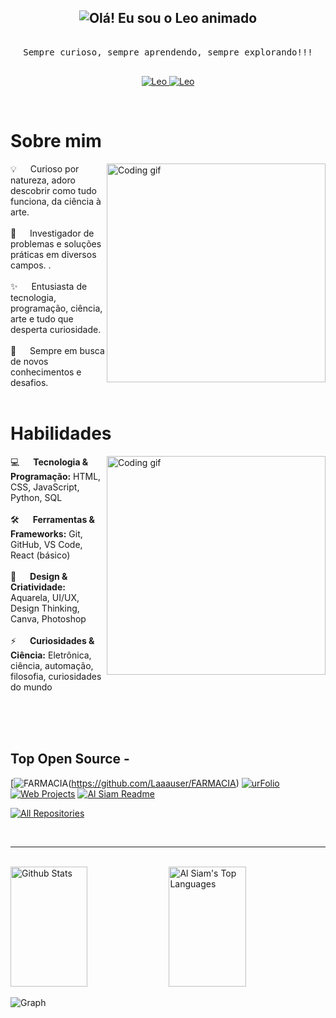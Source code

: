 <!--
<h2 align="center">
  Bem vindo ao meu perfil!
  <img src="https://media.giphy.com/media/hvRJCLFzcasrR4ia7z/giphy.gif" width="28">
</h2>
-->

<!--
<p align="center">
  <a href="https://github.com/laaauser"><img src="https://readme-typing-svg.herokuapp.com/?lines=Self%20Taught%20Programmer;Front%20End%20Developer;1.5%2B%20years%20of%20coding%20experience;Always%20learning%20new%20things&center=true&width=380&height=45"></a>
</p>

 -->


<!-- Intro  -->
<h2 align="center">
  <img src="https://readme-typing-svg.herokuapp.com?font=Fira+Code&pause=500&width=600&lines=Olá!+Eu+sou+o+Leo,+seja+bem+vindo+ao+meu+mundinho." alt="Olá! Eu sou o Leo animado" />
</h2>


<p align="center"> 
  <samp>
    <br>
   Sempre curioso, sempre aprendendo, sempre explorando!!!
    <br>
    <br>
  </samp>
</p>

<p align="center">
 <a href="https://www.linkedin.com/in/leo-lemos" target="_blank">
  <img src="https://img.shields.io/badge/LinkedIn-0077B5?style=for-the-badge&logo=linkedin&logoColor=white" alt="Leo"/>
 </a>

 <a href="https://instagram.com/laaauser" target="_blank">
  <img src="https://img.shields.io/badge/Instagram-fe4164?style=for-the-badge&logo=instagram&logoColor=white" alt="Leo" />
 </a> 
</p>
<br />

<!-- sobre -->
 # Sobre mim
 
<p>
 <img align="right" width="350" src="/assets/programmer.gif" alt="Coding gif" />
  
 💡 &emsp; Curioso por natureza, adoro descobrir como tudo funciona, da ciência à arte.  <br/><br/>
 🔧 &emsp; Investigador de problemas e soluções práticas em diversos campos.  .<br/><br/>
 ✨ &emsp; Entusiasta de tecnologia, programação, ciência, arte e tudo que desperta curiosidade. <br/><br/>
 🚀 &emsp; Sempre em busca de novos conhecimentos e desafios.  <br/><br/>

</p>

# Habilidades
 
<p>
 <img align="right" width="350" src="/assets/programmer.gif" alt="Coding gif" />
  
 💻 &emsp; **Tecnologia & Programação:** HTML, CSS, JavaScript, Python, SQL <br/><br/>
 🛠️ &emsp; **Ferramentas & Frameworks:** Git, GitHub, VS Code, React (básico) <br/><br/>
 🎨 &emsp; **Design & Criatividade:** Aquarela, UI/UX, Design Thinking, Canva, Photoshop <br/><br/>
 ⚡ &emsp; **Curiosidades & Ciência:** Eletrônica, ciência, automação, filosofia, curiosidades do mundo <br/><br/>





</p>



<br/>
<br/>


## Top Open Source -
[![FARMACIA](https://github-readme-stats.vercel.app/api/pin/?username=Laaauser&repo=FARMACIA&border_color=7F3FBF&bg_color=0D1117&title_color=C9D1D9&text_color=8B949E&icon_color=7F3FBF)(https://github.com/Laaauser/FARMACIA)
[![urFolio](https://github-readme-stats.vercel.app/api/pin/?username=alsiam&repo=urfolio&border_color=7F3FBF&bg_color=0D1117&title_color=C9D1D9&text_color=8B949E&icon_color=7F3FBF)](https://github.com/alsiam/urfolio)
[![Web Projects](https://github-readme-stats.vercel.app/api/pin/?username=alsiam&repo=web-projects&border_color=7F3FBF&bg_color=0D1117&title_color=C9D1D9&text_color=8B949E&icon_color=7F3FBF)](https://github.com/alsiam/web-projects)
[![Al Siam Readme](https://github-readme-stats.vercel.app/api/pin/?username=alsiam&repo=alsiam&border_color=7F3FBF&bg_color=0D1117&title_color=C9D1D9&text_color=8B949E&icon_color=7F3FBF)](https://github.com/alsiam/alsiam)

<p align="left">
  <a href="https://github.com/laaauser?tab=repositories" target="_blank"><img alt="All Repositories" title="All Repositories" src="https://img.shields.io/badge/-All%20Repos-2962FF?style=for-the-badge&logo=koding&logoColor=white"/></a>
</p>

<br/>
<hr/>
<br/>


<a> 
    <a href="https://github.com/laaauser"><img alt="Github Stats" src="https://denvercoder1-github-readme-stats.vercel.app/api?username=laaauser&show_icons=true&count_private=true&theme=react&border_color=7F3FBF&bg_color=0D1117&title_color=F85D7F&icon_color=F8D866" height="192px" width="49.5%"/></a>
  <a href="https://github.com/alsiam"><img alt="Al Siam's Top Languages" src="https://denvercoder1-github-readme-stats.vercel.app/api/top-langs/?username=laaauser&langs_count=8&layout=compact&theme=react&border_color=7F3FBF&bg_color=0D1117&title_color=F85D7F&icon_color=F8D866" height="192px" width="49.5%"/></a>
  <br/>
</a>


![Graph](https://github-readme-activity-graph.vercel.app/graph?username=laaauser&custom_title=Al%20Siam's%20GitHub%20Activity%20Graph&bg_color=0D1117&color=7F3FBF&line=7F3FBF&point=7F3FBF&area_color=FFFFFF&title_color=FFFFFF&area=true)
